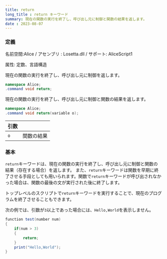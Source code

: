 ```yaml
---
title: return
long_title : return キーワード
summary: 現在の関数の実行を終了し、呼び出し元に制御と関数の結果を返します。
date : 2023-08-07
---
```

### 定義
名前空間:Alice / アセンブリ : Losetta.dll / サポート: AliceScript1

属性: 定数、言語構造

現在の関数の実行を終了し、呼び出し元に制御を返します。

```cs title="AliceScript"
namespace Alice;
.command void return;
```

現在の関数の実行を終了し、呼び出し元に制御と関数の結果を返します。

```cs title="AliceScript"
namespace Alice;
.command void return(variable o);
```

|引数| |
|-|-|
|`o`| 関数の結果|

### 基本
`return`キーワードは、現在の関数の実行を終了し、呼び出し元に制御と関数の結果（存在する場合）を返します。
また、`return`キーワードは関数を早期に終了させる手段としても用いられます。関数で`return`キーワードが呼び出されなかった場合は、関数の最後の文が実行された後に終了します。

トップレベルのスクリプトで`return`キーワードを実行することで、現在のプログラムを終了させることもできます。

次の例では、引数が`3`以上であった場合には、`Hello,World`を表示しません。

```cs title="AliceScript"
function test(number num)
{
    if(num > 3)
    {
        return;
    }
    print("Hello,World");
}
```